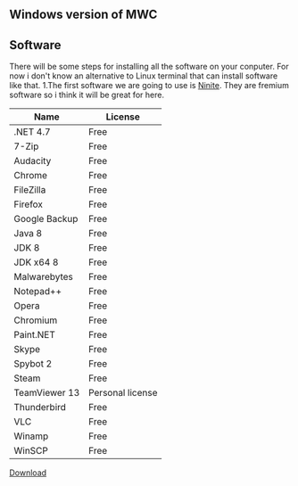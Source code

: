 ## Windows version of MWC

## Software
There will be some steps for installing all the software on your conputer. For now i don't know an alternative to Linux terminal that can install software like that. 
1.The first software we are going to use is [Ninite](https://ninite.com). They are fremium software so i think it will be great for here.

| Name     | License |
| ---      | ---     |
| .NET 4.7 | Free    |
| 7-Zip    | Free    |
| Audacity | Free    |
| Chrome   | Free    |
| FileZilla| Free    |
| Firefox  | Free    |
|Google Backup| Free    |
| Java 8   | Free    |
| JDK 8    | Free    |
| JDK x64 8| Free    |
|Malwarebytes | Free    |
| Notepad++ | Free    |
| Opera    | Free    |
| Chromium | Free    |
| Paint.NEТ| Free    |
| Skype    | Free    |
| Spybot 2 | Free    |
| Steam    | Free    |
| TeamViewer 13 | Personal license    |
| Thunderbird| Free    |
| VLC      | Free    |
| Winamp   | Free    |
| WinSCP   | Free    |


[Download](https://ninite.com/.net4.7.1-7zip-audacity-chrome-filezilla-firefox-googlebackupandsync-java8-jdk8-jdkx8-malwarebytes-notepadplusplus-operaChromium-paint.net-skype-spybot2-steam-teamviewer13-thunderbird-vlc-winamp-winrar-winscp/)